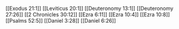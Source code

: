[[Exodus 21:1]]
[[Leviticus 20:1]]
[[Deuteronomy 13:1]]
[[Deuteronomy 27:26]]
[[2 Chronicles 30:12]]
[[Ezra 6:11]]
[[Ezra 10:4]]
[[Ezra 10:8]]
[[Psalms 52:5]]
[[Daniel 3:28]]
[[Daniel 6:26]]
